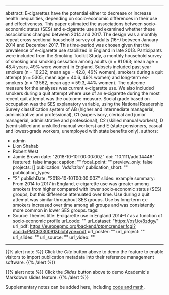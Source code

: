 ------
abstract: E‐cigarettes have the potential either to decrease or increase health inequalities, depending on socio‐economic differences in their use and effectiveness. This paper estimated the associations between socio‐economic status (SES) and e‐cigarette use and examined whether these associations changed between 2014 and 2017. The design was a monthly repeat cross‐sectional household survey of adults (16+) between January 2014 and December 2017. This time‐period was chosen given that the prevalence of e‐cigarette use stabilized in England in late 2013. Participants were included from the Smoking Toolkit Study, a monthly household survey of smoking and smoking cessation among adults (n = 81 063; mean age = 48.4 years, 49% were women) in England. Subsets included past year smokers (n = 16 232; mean age = 42.8, 46% women), smokers during a quit attempt (n = 5305, mean age = 40.6, 49% women) and long‐term ex‐smokers (n = 13 562, mean age = 59.3, 44% women). The outcome measure for the analyses was current e‐cigarette use. We also included smokers during a quit attempt where use of an e‐cigarette during the most recent quit attempt was the outcome measure. Social grade based on occupation was the SES explanatory variable, using the National Readership Survey classification system of AB (higher and intermediate managerial, administrative and professional), C1 (supervisory, clerical and junior managerial, administrative and professional), C2 (skilled manual workers), D (semi‐skilled and unskilled manual workers) and E (state pensioners, casual and lowest‐grade workers, unemployed with state benefits only). 
authors:
- admin
- Lion Shahab
- Robert West
- Jamie Brown
date: "2018-10-10T00:00:00Z"
doi: "10.1111/add.14446"
featured: false
image:
  caption: ""
  focal_point: ""
  preview_only: false
projects: []
publication: '*Addiction*'
publication_short: ""
publication_types:
- "2"
publishDate: "2018-10-10T00:00:00Z"
slides: example
summary: From 2014 to 2017 in England, e‐cigarette use was greater among smokers from higher compared with lower socio‐economic status (SES) groups, but this difference attenuated over time. Use during a quit attempt was similar throughout SES groups. Use by long‐term ex‐smokers increased over time among all groups and was consistently more common in lower SES groups. 
tags:
- Source Themes
title: E‐cigarette use in England 2014–17 as a function of socio‐economic profile
url_code: ""
url_dataset: "https://osf.io/8zdgy/"
url_pdf: https://europepmc.org/backend/ptpmcrender.fcgi?accid=PMC6330091&blobtype=pdf
url_poster: ""
url_project: ""
url_slides: ""
url_source: "" 
url_video: ""
---

{{% alert note %}}
Click the *Cite* button above to demo the feature to enable visitors to import publication metadata into their reference management software.
{{% /alert %}}

{{% alert note %}}
Click the *Slides* button above to demo Academic's Markdown slides feature.
{{% /alert %}}

Supplementary notes can be added here, including [code and math](https://sourcethemes.com/academic/docs/writing-markdown-latex/).